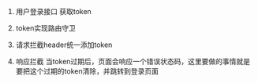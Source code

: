 <!--
 * @Description:  token
 * @Author: 王天琦
 * @Date: 2023-11-02 14:16:32
-->
1. 用户登录接口 获取token
<script>
    const { token } = res.data
    const expires = Number(day) / 86400 // 换算成天
    Cookies.set("eleToken", token, expires)
</script>

2. token实现路由守卫
<script>
router.beforeEach((to, from, next) => {
    const isLogin = Cookies.get(eleToken) ? true: false
    const whitePath = ['/login','/register']
// 确定不需要拦截(登录和注册)白名单路由 ，直接放行next()
    if(whitePath.inclue(to.path)){
        next()
    }else {
// 对于拦截路由，登录过直接放行，否则跳转到登录
        isLogin ? next() : next('/login')
    }
})
</script>

3. 请求拦截header统一添加token
<script>
axios.interceptors.request.use(config => {
    const eleToken = Cookies.get(eleToken)
    if(eleToken){
        // 设置统一的请求头
        config.headers.Authorization = eleToken
    }
    return config
}, error => {
    return Promise.reject(error)
})
</script>

4. 响应拦截
当token过期后，页面会响应一个错误状态码，这里要做的事情就是要把这个过期的token清除，并跳转到登录页面
<script>
    // 获取错误状态码
    if(status == HTTP_STATUS_CODE.UNAUTH){
        Message.error("token失效，请重新登录")
        delCookie('eleToken')
        router.push('/login')
    }
</script>
